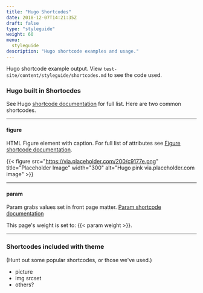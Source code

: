 ```yaml
---
title: "Hugo Shortcodes"
date: 2018-12-07T14:21:35Z
draft: false
type: "styleguide"
weight: 60
menu:
  styleguide
description: "Hugo shortcode examples and usage."
---
```


Hugo shortcode example output. View <code>test-site/content/styleguide/shortcodes.md</code> to see the code used.


### Hugo built in Shortocdes

See Hugo [shortcode documentation](https://gohugo.io/content-management/shortcodes/) for full list. Here are two common shortcodes.

----

#### figure

HTML Figure element with caption. For full list of attributes see [Figure shortcode documentation](https://gohugo.io/content-management/shortcodes/#figure).

{{< figure src="https://via.placeholder.com/200/c9177e.png" title="Placeholder Image" width="300" alt="Hugo pink via.placeholder.com image" >}}

----

#### param

Param grabs values set in front page matter. [Param shortcode documentation](https://gohugo.io/content-management/shortcodes/#param)

This page's weight is set to: {{< param weight >}}.

----

### Shortcodes included with theme

(Hunt out some popular shortcodes, or those we've used.)

- picture
- img srcset
- others?
